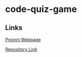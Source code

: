 # code-quiz-game

## Links
[Project Webpage](https://ad-fleming.github.io/code-quiz-game/)

[Repository Link](https://github.com/ad-fleming/code-quiz-game)
